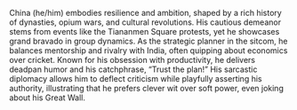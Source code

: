 China (he/him) embodies resilience and ambition, shaped by a rich history of dynasties, opium wars, and cultural revolutions. His cautious demeanor stems from events like the Tiananmen Square protests, yet he showcases grand bravado in group dynamics. As the strategic planner in the sitcom, he balances mentorship and rivalry with India, often quipping about economics over cricket. Known for his obsession with productivity, he delivers deadpan humor and his catchphrase, “Trust the plan!” His sarcastic diplomacy allows him to deflect criticism while playfully asserting his authority, illustrating that he prefers clever wit over soft power, even joking about his Great Wall.